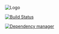 ![Logo](https://cloud.githubusercontent.com/assets/4325587/2675412/53a4b692-c118-11e3-8147-2f7d99355ae5.png)

[![Build Status](https://travis-ci.org/rhapsodyjs/RhapsodyJS.svg?branch=master)](https://travis-ci.org/rhapsodyjs/RhapsodyJS)


[![Dependency manager](https://david-dm.org/rhapsodyjs/rhapsodyjs.png)](https://david-dm.org/rhapsodyjs/rhapsodyjs)